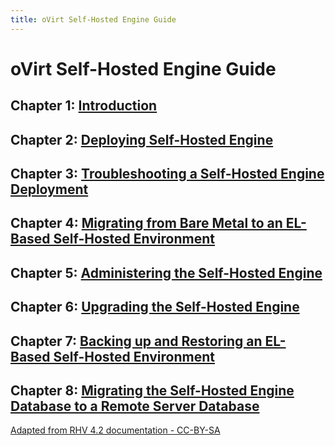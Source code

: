 ```yaml
---
title: oVirt Self-Hosted Engine Guide
---
```


# oVirt Self-Hosted Engine Guide

## Chapter 1: [Introduction](../chap-Introduction)

## Chapter 2: [Deploying Self-Hosted Engine](../chap-Deploying_Self-Hosted_Engine)

## Chapter 3: [Troubleshooting a Self-Hosted Engine Deployment](../chap-Troubleshooting)

## Chapter 4: [Migrating from Bare Metal to an EL-Based Self-Hosted Environment](../chap-Migrating_from_Bare_Metal_to_an_EL-Based_Self-Hosted_Environment)

## Chapter 5: [Administering the Self-Hosted Engine](../chap-Maintenance_and_Upgrading_Resources)

## Chapter 6: [Upgrading the Self-Hosted Engine](../chap-upgrading_the_self-hosted_engine)

## Chapter 7: [Backing up and Restoring an EL-Based Self-Hosted Environment](../chap-Backing_up_and_Restoring_an_EL-Based_Self-Hosted_Environment)

## Chapter 8: [Migrating the Self-Hosted Engine Database to a Remote Server Database](../chap-Migrating_Databases)

[Adapted from RHV 4.2 documentation - CC-BY-SA](https://access.redhat.com/documentation/en-us/red_hat_virtualization/4.2/html/self-hosted_engine_guide/)
